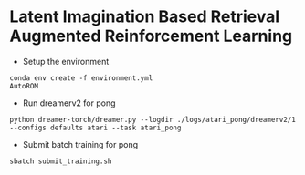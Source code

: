 # Latent Imagination Based Retrieval Augmented Reinforcement Learning

* Setup the environment
```
conda env create -f environment.yml
AutoROM
```

* Run dreamerv2 for pong
```
python dreamer-torch/dreamer.py --logdir ./logs/atari_pong/dreamerv2/1 --configs defaults atari --task atari_pong
```

* Submit batch training for pong
```
sbatch submit_training.sh
```